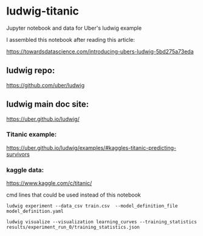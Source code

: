 # ludwig-titanic
Jupyter notebook and data for Uber's ludwig example

I assembled this notebook after reading this article:

https://towardsdatascience.com/introducing-ubers-ludwig-5bd275a73eda

## ludwig repo:
https://github.com/uber/ludwig

## ludwig main doc site:
https://uber.github.io/ludwig/

### Titanic example:
https://uber.github.io/ludwig/examples/#kaggles-titanic-predicting-survivors

### kaggle data:
https://www.kaggle.com/c/titanic/

cmd lines that could be used instead of this notebook
```
ludwig experiment --data_csv train.csv  --model_definition_file model_definition.yaml

ludwig visualize --visualization learning_curves --training_statistics results/experiment_run_0/training_statistics.json
```
